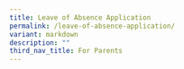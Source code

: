 ```yaml
---
title: Leave of Absence Application
permalink: /leave-of-absence-application/
variant: markdown
description: ""
third_nav_title: For Parents
---
```

